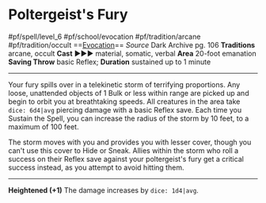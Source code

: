 # Poltergeist's Fury
#pf/spell/level_6 #pf/school/evocation #pf/tradition/arcane #pf/tradition/occult
==[Evocation](../../../Traits/Evocation.md)==
*Source* Dark Archive pg. 106
**Traditions** arcane, occult
**Cast** ►►► material, somatic, verbal
**Area** 20-foot emanation
**Saving Throw** basic Reflex; **Duration** sustained up to 1 minute

---
Your fury spills over in a telekinetic storm of terrifying proportions. Any loose, unattended objects of 1 Bulk or less within range are picked up and begin to orbit you at breathtaking speeds. All creatures in the area take `dice: 6d4|avg` piercing damage with a basic Reflex save. Each time you Sustain the Spell, you can increase the radius of the storm by 10 feet, to a maximum of 100 feet.

The storm moves with you and provides you with lesser cover, though you can't use this cover to Hide or Sneak. Allies within the storm who roll a success on their Reflex save against your poltergeist's fury get a critical success instead, as you attempt to avoid hitting them.

<hr>

**Heightened (+1)** The damage increases by `dice: 1d4|avg`.